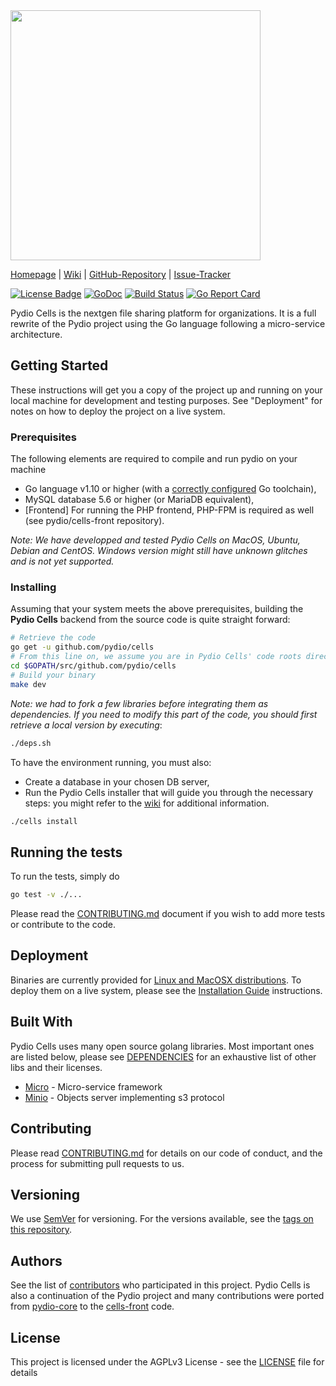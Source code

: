 <img src="https://github.com/pydio/cells/wiki/images/PydioCellsColor.png" width="400" />

[Homepage](https://pydio.com/) | [Wiki](https://github.com/pydio/cells/wiki) | [GitHub-Repository](https://github.com/pydio/cells) |
[Issue-Tracker](https://github.com/pydio/cells/issues)

[![License Badge](https://img.shields.io/badge/License-AGPL%203%2B-blue.svg)](LICENSE)
[![GoDoc](https://godoc.org/github.com/pydio/cells?status.svg)](https://godoc.org/github.com/pydio/cells)
[![Build Status](https://travis-ci.org/pydio/cells.svg?branch=master)](https://travis-ci.org/pydio/cells)
[![Go Report Card](https://goreportcard.com/badge/github.com/pydio/cells?rand=2)](https://goreportcard.com/report/github.com/pydio/cells)

Pydio Cells is the nextgen file sharing platform for organizations. It is a full rewrite of the Pydio project using the Go language following a micro-service architecture.

## Getting Started

These instructions will get you a copy of the project up and running on your local machine for development and testing purposes. See "Deployment" for notes on how to deploy the project on a live system.

### Prerequisites

The following elements are required to compile and run pydio on your machine

- Go language v1.10 or higher (with a [correctly configured](https://golang.org/doc/install#testing) Go toolchain),
- MySQL database 5.6 or higher (or MariaDB equivalent),
- [Frontend] For running the PHP frontend, PHP-FPM is required as well (see pydio/cells-front repository).

_Note: We have developped and tested Pydio Cells on MacOS, Ubuntu, Debian and CentOS. Windows version might still have unknown glitches and is not yet supported._

### Installing

Assuming that your system meets the above prerequisites, building the **Pydio Cells** backend from the source code is quite straight forward:

```sh
# Retrieve the code
go get -u github.com/pydio/cells
# From this line on, we assume you are in Pydio Cells' code roots directory
cd $GOPATH/src/github.com/pydio/cells
# Build your binary
make dev
```

_Note: we had to fork a few libraries before integrating them as dependencies. If you need to modify this part of the code, you should first retrieve a local version by executing_:

```sh
./deps.sh
```

To have the environment running, you must also:

- Create a database in your chosen DB server,
- Run the Pydio Cells installer that will guide you through the necessary steps: you might refer to the [wiki](https://github.com/pydio/cells/wiki) for additional information.

```bash
./cells install
```

## Running the tests

To run the tests, simply do

```sh
go test -v ./...
```

Please read the [CONTRIBUTING.md](CONTRIBUTING.md) document if you wish to add more tests or contribute to the code.

## Deployment

Binaries are currently provided for [Linux and MacOSX distributions](https://pydio.com/en/download). To deploy them on a live system, please see the [Installation Guide](https://pydio.com/en/docs/cells/v1/installation-guides) instructions.

## Built With

Pydio Cells uses many open source golang libraries. Most important ones are listed below, please see [DEPENDENCIES](DEPENDENCIES) for an exhaustive list of other libs and their licenses.

- [Micro](https://github.com/micro/micro) - Micro-service framework
- [Minio](https://github.com/minio/minio) - Objects server implementing s3 protocol

## Contributing

Please read [CONTRIBUTING.md](CONTRIBUTING.md) for details on our code of conduct, and the process for submitting pull requests to us.

## Versioning

We use [SemVer](http://semver.org/) for versioning. For the versions available, see the [tags on this repository](https://github.com/pydio/cells/tags).

## Authors

See the list of [contributors](https://github.com/pydio/cells/graphs/contributors) who participated in this project. Pydio Cells is also a continuation of the Pydio project and many contributions were ported from [pydio-core](https://github.com/pydio/pydio-core) to the [cells-front](https://github.com/pydio/cells-front) code.

## License

This project is licensed under the AGPLv3 License - see the [LICENSE](LICENSE) file for details
